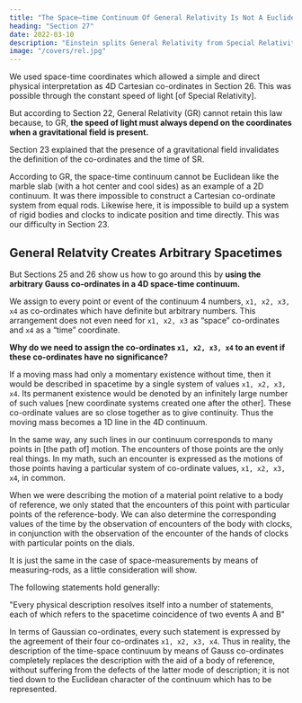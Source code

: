 ```yaml
---
title: "The Space–time Continuum Of General Relativity Is Not A Euclidean Continuum"
heading: "Section 27"
date: 2022-03-10
description: "Einstein splits General Relativity from Special Relativity by creating an arbitrary, malleable spacetime"
image: "/covers/rel.jpg"
---
```




<!-- In Part 1, --> We used space-time coordinates which allowed a simple and direct physical interpretation as 4D Cartesian co-ordinates in Section 26. This was possible through the <!-- law of the --> constant speed <!-- of the velocity --> of light [of Special Relativity]. 

But according to Section 22, General Relativity (GR) cannot retain this law because, to GR, **the speed of light must always depend on the coordinates when a gravitational field is present.**

Section 23 explained that the presence of a gravitational field invalidates the definition of the co-ordinates and the time of SR.

According to GR, the space-time continuum cannot be Euclidean like the marble slab (with a hot center and cool sides) <!-- . local variations of temperature --> as an example of a 2D continuum. It was there impossible to construct a Cartesian co-ordinate system from equal rods. Likewise here, it is impossible to build up a system<!--  (reference-body) --> of rigid bodies and clocks to <!-- , which shall be of such a nature that measuring-rods and clocks, arranged rigidly with respect to one another, shall --> indicate position and time directly. This was our difficulty in Section 23.


## General Relatvity Creates Arbitrary Spacetimes

But Sections 25 and 26 show us how to go around this by **using the arbitrary Gauss co-ordinates in a 4D space-time continuum.** 

We assign to every point or event of the continuum 4 numbers, `x1, x2, x3, x4` as co-ordinates which have definite but arbitrary numbers. This arrangement does not even need for `x1, x2, x3` as “space” co-ordinates and `x4` as a “time” coordinate.

**Why do we need to assign the co-ordinates `x1, x2, x3, x4` to an event if these co-ordinates have no significance?** 

If a moving mass had only a momentary existence without time, then it would be described in spacetime by a single system of values `x1, x2, x3, x4`. Its permanent existence would be denoted <!-- must be characterised --> by an infinitely large number of such <!-- systems of --> values [new coordinate systems created one after the other]. These co-ordinate values are so close together as to give continuity. Thus the moving mass becomes a 1D line in the 4D continuum. 

In the same way, any such lines in our continuum corresponds to many points in [the path of] motion. The encounters of those points are the only real things. <!-- only statements having regard to these points which can claim a physical existence are in reality the statements about their encounters.  --> In my math, such an encounter is expressed as <!-- in the fact that the two lines which represent --> the motions of those points <!-- in question --> having a particular system of co-ordinate values, `x1, x2, x3, x4`, in common.

<!-- In reality, such encounters constitute the only actual evidence of a time-space nature with which we meet in physical statements. -->

When we were describing the motion of a material point relative to a body of reference, we only stated that the encounters of this point with particular points of the reference-body. We can also determine the corresponding values of the time by the observation of encounters of the body with clocks, in conjunction with the observation of the encounter of the hands of clocks with particular points on the dials. 

It is just the same in the case of space-measurements by means of measuring-rods, as a little consideration will show. 

The following statements hold generally:

"Every physical description resolves itself into a number of statements, each of which refers to the spacetime coincidence of two events A and B"

In terms of Gaussian co-ordinates, every such statement is expressed by the agreement of their four co-ordinates `x1, x2, x3, x4`. Thus in reality, the description of the time-space continuum by means of Gauss co-ordinates completely replaces the description with the aid of a body of reference, without suffering from the defects of the latter mode of description; it is not tied down to the Euclidean character of the continuum which has to be represented.